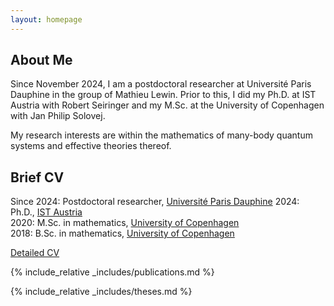```yaml
---
layout: homepage
---
```


## About Me

Since November 2024, I am a postdoctoral researcher at Université Paris Dauphine in the group of Mathieu Lewin. 
Prior to this, I did my Ph.D. at IST Austria with Robert Seiringer and 
my M.Sc. at the University of Copenhagen with Jan Philip Solovej.


My research interests are within the mathematics of many-body quantum systems
and effective theories thereof.


## Brief CV

Since 2024: Postdoctoral researcher, [Université Paris Dauphine](https://www.ceremade.dauphine.fr/)
2024: Ph.D., [IST Austria](https://ist.ac.at/en/home/)   
2020: M.Sc. in mathematics, [University of Copenhagen](https://www.math.ku.dk/english/)   
2018: B.Sc. in mathematics, [University of Copenhagen](https://www.math.ku.dk/english/)

[Detailed CV](/assets/files/Lauritsen-CV.pdf)

{% include_relative _includes/publications.md %}

{% include_relative _includes/theses.md %}
